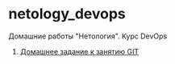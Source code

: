 # netology_devops
Домашние работы "Нетология". Курс DevOps

1. [Домашнее задание к занятию GIT](https://github.com/MarinaKnyshenko/netology_devops/blob/main/homework_GIT_1/README.md)
